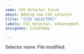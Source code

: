 ```yaml
---
name: CSS Selector Issue
about: Adding new CSS selector
title: "[CSS SELECTOR]"
labels: CSS Selector, enhancement
assignees: IzzaTommy

---
```


Selector name:
File modified:
